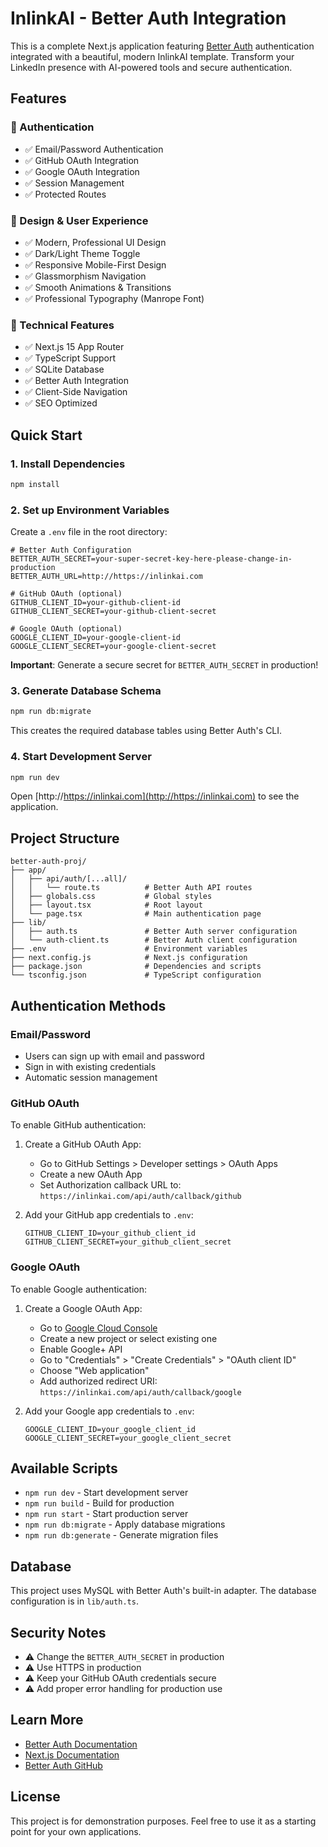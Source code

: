 # InlinkAI - Better Auth Integration

This is a complete Next.js application featuring [Better Auth](https://github.com/better-auth/better-auth) authentication integrated with a beautiful, modern InlinkAI template. Transform your LinkedIn presence with AI-powered tools and secure authentication.

## Features

### 🔐 Authentication
- ✅ Email/Password Authentication
- ✅ GitHub OAuth Integration
- ✅ Google OAuth Integration
- ✅ Session Management
- ✅ Protected Routes

### 🎨 Design & User Experience
- ✅ Modern, Professional UI Design
- ✅ Dark/Light Theme Toggle
- ✅ Responsive Mobile-First Design
- ✅ Glassmorphism Navigation
- ✅ Smooth Animations & Transitions
- ✅ Professional Typography (Manrope Font)

### 🚀 Technical Features
- ✅ Next.js 15 App Router
- ✅ TypeScript Support
- ✅ SQLite Database
- ✅ Better Auth Integration
- ✅ Client-Side Navigation
- ✅ SEO Optimized

## Quick Start

### 1. Install Dependencies

```bash
npm install
```

### 2. Set up Environment Variables

Create a `.env` file in the root directory:

```env
# Better Auth Configuration
BETTER_AUTH_SECRET=your-super-secret-key-here-please-change-in-production
BETTER_AUTH_URL=http://https://inlinkai.com

# GitHub OAuth (optional)
GITHUB_CLIENT_ID=your-github-client-id
GITHUB_CLIENT_SECRET=your-github-client-secret

# Google OAuth (optional)  
GOOGLE_CLIENT_ID=your-google-client-id
GOOGLE_CLIENT_SECRET=your-google-client-secret
```

**Important**: Generate a secure secret for `BETTER_AUTH_SECRET` in production!

### 3. Generate Database Schema

```bash
npm run db:migrate
```

This creates the required database tables using Better Auth's CLI.

### 4. Start Development Server

```bash
npm run dev
```

Open [http://https://inlinkai.com](http://https://inlinkai.com) to see the application.

## Project Structure

```
better-auth-proj/
├── app/
│   ├── api/auth/[...all]/
│   │   └── route.ts          # Better Auth API routes
│   ├── globals.css           # Global styles
│   ├── layout.tsx            # Root layout
│   └── page.tsx              # Main authentication page
├── lib/
│   ├── auth.ts               # Better Auth server configuration
│   └── auth-client.ts        # Better Auth client configuration
├── .env                      # Environment variables
├── next.config.js            # Next.js configuration
├── package.json              # Dependencies and scripts
└── tsconfig.json             # TypeScript configuration
```

## Authentication Methods

### Email/Password

- Users can sign up with email and password
- Sign in with existing credentials
- Automatic session management

### GitHub OAuth

To enable GitHub authentication:

1. Create a GitHub OAuth App:
   - Go to GitHub Settings > Developer settings > OAuth Apps
   - Create a new OAuth App
   - Set Authorization callback URL to: `https://inlinkai.com/api/auth/callback/github`

2. Add your GitHub app credentials to `.env`:
   ```env
   GITHUB_CLIENT_ID=your_github_client_id
   GITHUB_CLIENT_SECRET=your_github_client_secret
   ```

### Google OAuth

To enable Google authentication:

1. Create a Google OAuth App:
   - Go to [Google Cloud Console](https://console.cloud.google.com/)
   - Create a new project or select existing one
   - Enable Google+ API
   - Go to "Credentials" > "Create Credentials" > "OAuth client ID"
   - Choose "Web application"
   - Add authorized redirect URI: `https://inlinkai.com/api/auth/callback/google`

2. Add your Google app credentials to `.env`:
   ```env
   GOOGLE_CLIENT_ID=your_google_client_id
   GOOGLE_CLIENT_SECRET=your_google_client_secret
   ```

## Available Scripts

- `npm run dev` - Start development server
- `npm run build` - Build for production
- `npm run start` - Start production server
- `npm run db:migrate` - Apply database migrations
- `npm run db:generate` - Generate migration files

## Database

This project uses MySQL with Better Auth's built-in adapter. The database configuration is in `lib/auth.ts`.

## Security Notes

- ⚠️ Change the `BETTER_AUTH_SECRET` in production
- ⚠️ Use HTTPS in production
- ⚠️ Keep your GitHub OAuth credentials secure
- ⚠️ Add proper error handling for production use

## Learn More

- [Better Auth Documentation](https://better-auth.com/docs)
- [Next.js Documentation](https://nextjs.org/docs)
- [Better Auth GitHub](https://github.com/better-auth/better-auth)

## License

This project is for demonstration purposes. Feel free to use it as a starting point for your own applications.

